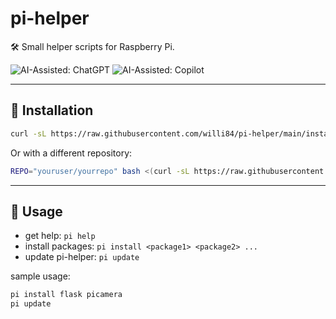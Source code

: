 # pi-helper

🛠️ Small helper scripts for Raspberry Pi.

![AI-Assisted: ChatGPT](https://img.shields.io/badge/AI--Assisted-ChatGPT-blueviolet?logo=openai&logoColor=white)
![AI-Assisted: Copilot](https://img.shields.io/badge/AI--Assisted-GitHub%20Copilot-blue?logo=github&logoColor=white)


---

## 🧪 Installation

```bash
curl -sL https://raw.githubusercontent.com/willi84/pi-helper/main/install.sh | bash
```

Or with a different repository:

```bash
REPO="youruser/yourrepo" bash <(curl -sL https://raw.githubusercontent.com/youruser/yourrepo/main/install.sh)
```

---

## 🚀 Usage

* get help: `pi help`
* install packages: `pi install <package1> <package2> ...`
* update pi-helper: `pi update`

sample usage:
```bash
pi install flask picamera
pi update
```
